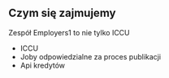 ##  Czym się zajmujemy

Zespół Employers1 to nie tylko ICCU

* ICCU
* Joby odpowiedzialne za proces publikacji
* Api kredytów